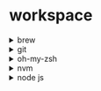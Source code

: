 # workspace

<details>
  <summary>brew</summary>
  
  #### Installation
  https://docs.brew.sh/Installation
  
  ```sh
  /bin/bash -c "$(curl -fsSL https://raw.githubusercontent.com/Homebrew/install/master/install.sh)"
  ```

  ```sh
    ...
    installing...
    ==> Next steps:
    - Run these two commands in your terminal to add Homebrew to your PATH:
        echo 'eval "$(/opt/homebrew/bin/brew shellenv)"' >> /Users/lena/.zprofile
        eval "$(/opt/homebrew/bin/brew shellenv)"
  ```
  
  ```sh
  echo 'eval "$(/opt/homebrew/bin/brew shellenv)"' >> /Users/lena/.zprofile
  eval "$(/opt/homebrew/bin/brew shellenv)"
  ```

  #### Check

  ```sh
  brew -v
  ```

</details>

<details>
 <summary>git</summary>
```sh
# https://git-scm.com/download/mac
brew install git
# check
git --version
```

### Git ssh-keygen
```sh
# https://docs.github.com/en/authentication/connecting-to-github-with-ssh/generating-a-new-ssh-key-and-adding-it-to-the-ssh-agent
ssh-keygen -t ed25519 -C "e.s.gontareva@gmail.com"
```
Copy ssh key, go to https://github.com/settings/keys, and add ssh key
```sh
pbcopy < ~/.ssh/id_ed25519.pub
# OR
cat ~/.ssh/id_ed25519.pub
```
</details>
  
<details>
<summary>oh-my-zsh</summary>
```sh
# https://ohmyz.sh/#install
sh -c "$(curl -fsSL https://raw.github.com/ohmyzsh/ohmyzsh/master/tools/install.sh)"
```
</details>
  
<details>
  <summary>nvm</summary>
```sh
# https://github.com/nvm-sh/nvm
curl -o- https://raw.githubusercontent.com/nvm-sh/nvm/v0.39.1/install.sh | bash
# check
nvm -v
```
</details>

  <details>
<summary>node js</summary>
```sh
# https://github.com/nvm-sh/nvm
nvm install --lts
# check
node -v
```
</details>
